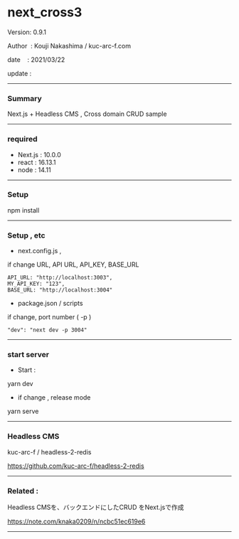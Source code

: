 # next_cross3

 Version: 0.9.1

 Author  : Kouji Nakashima / kuc-arc-f.com

 date    : 2021/03/22

 update  :

***
### Summary

Next.js + Headless CMS , Cross domain CRUD sample

***
### required

* Next.js : 10.0.0
* react : 16.13.1
* node : 14.11

***
### Setup

npm install

***
### Setup , etc
* next.config.js , 

if change URL, API URL, API_KEY, BASE_URL

```
API_URL: "http://localhost:3003",
MY_API_KEY: "123",
BASE_URL: "http://localhost:3004"
```

* package.json / scripts

if change, port number ( -p )

```
"dev": "next dev -p 3004"
```

***
### start server
* Start :

yarn dev

* if change , release mode

yarn serve


***
### Headless CMS

 kuc-arc-f / headless-2-redis

https://github.com/kuc-arc-f/headless-2-redis

***
### Related : 

Headless CMSを、バックエンドにしたCRUD をNext.jsで作成

https://note.com/knaka0209/n/ncbc51ec619e6

***

